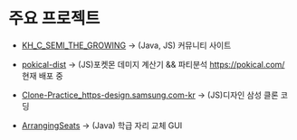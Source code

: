 <!--
**JunHa1307/JunHa1307** is a ✨ _special_ ✨ repository because its `README.md` (this file) appears on your GitHub profile.

Here are some ideas to get you started:

- 🔭 I’m currently working on ...
- 🌱 I’m currently learning ...
- 👯 I’m looking to collaborate on ...
- 🤔 I’m looking for help with ...
- 💬 Ask me about ...
- 📫 How to reach me: ...
- 😄 Pronouns: ...
- ⚡ Fun fact: ...
-->
# 주요 프로젝트
- [KH_C_SEMI_THE_GROWING](https://github.com/JunHa1307/KH_C_SEMI_THE_GROWING) -> (Java, JS) 커뮤니티 사이트

- [pokical-dist](https://github.com/JunHa1307/pokemon-dist) -> (JS)포켓몬 데미지 계산기 && 파티분석 <https://pokical.com/> 현재 배포 중

- [Clone-Practice_https-design.samsung.com-kr](https://github.com/JunHa1307/Clone-Practice_https-design.samsung.com-kr) -> (JS)디자인 삼성 클론 코딩

- [ArrangingSeats](https://github.com/JunHa1307/ArrangingSeats) -> (Java) 학급 자리 교체 GUI
